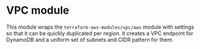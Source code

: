 # VPC module

This module wraps the `terraform-aws-modules/vpc/aws` module with settings so that it can be quickly duplicated per region.
It creates a VPC endpoint for DynamoDB and a uniform set of subnets and CIDR pattern for them.